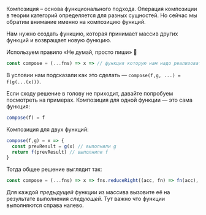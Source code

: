 Композиция – основа функционального подхода. Операция композиции в теории категорий определяется для разных сущностей. Но сейчас мы обратим внимание именно на композицию функций.

Нам нужно создать функцию, которая принимает массив других функций и возвращает новую функцию.

Используем правило «Не думай, просто пиши» 🙂

```js
const compose = (...fns) => x => // функция которую нам надо реализовать
```
В условии нам подсказали как это сделать — `compose(f,g, ...) = f(g(...(x)))`.

Если сходу решение в голову не приходит, давайте попробуем посмотреть на примерах.
Композиция для одной функции — это сама функция:

```js
compose(f) = f
```

Композиция для двух функций:

```js
compose(f,g) = x => {
  const prevResult = g(x) // выполнили g
  return f(prevResult) // выполнили f
}
```

Тогда общее решение выглядит так:

```js
const compose = (...fns) => x => fns.reduceRight((acc, fn) => fn(acc), x)
```

Для каждой _предыдущей_ функции из массива вызовите её на результате выполнения _следующей_. Тут важно что функции выполняются справа налево.

